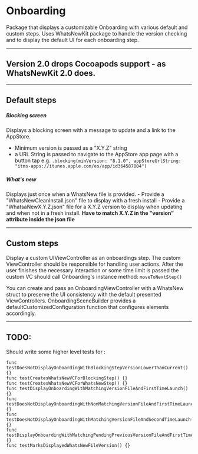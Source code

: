 # Onboarding

Package that displays a customizable Onboarding with various default and custom steps. 
Uses WhatsNewKit package to handle the version checking and to display the default UI for each onboarding step.

---
## Version 2.0 drops Cocoapods support - as WhatsNewKit 2.0 does.  

---
## Default steps 

##### Blocking screen
Displays a blocking screen with a message to update and a link to the AppStore.
- Minimum version is passed as a "X.Y.Z" string
- a URL String is passed to navigate to the AppStore app page with a button tap 
e.g. ``` .blocking(minVersion: "8.1.0", appStoreUrlString: "itms-apps://itunes.apple.com/es/app/id364587804") ```

##### What's new
Displays just once when a WhatsNew file is provided.
    - Provide a "WhatsNewCleanInstall.json" file to display with a fresh install
    - Provide a "WhatsaNewX.Y.Z.json" file for a X.Y.Z version to display when updating and when not in a fresh install. 
            **Have to match X.Y.Z in the "version" attribute inside the json file**

---
## Custom steps

Display a custom UIViewController as an onboardings step. The custom ViewController should be responsible for handling user actions. After the user finishes the necessary interaction or some time limit is passed the custom VC should call Onboarding's instance method:
```moveToNextStep()```

You can create and pass an OnboardingViewController with a WhatsNew struct to preserve the UI consistency with the default presented ViewControllers. OnboardingSceneBuilder provides a defaultCustomizedConfiguration function that configures elements accordingly.  

--- 
## TODO: 
Should write some higher level tests for : 

    func testDoesNotDisplayOnboardingWithBlockingStepVersionLowerThanCurrent() {}
    func testCreatesWhatsNewVCForBlockingStep() {}
    func testCreatesWhatsNewVCForWhatsNewStep() {}
    func testDisplayOnboardingWithMatchingVersionFileAndFirstTimeLaunch() {}
    func testDoesNotDisplayOnboardingWithNonMatchingVersionFileAndFirstTimeLaunch() {}
    func testDoesNotDisplayOnboardingWithMatchingVersionFileAndSecondTimeLaunch() {}
    func testDisplayOnboardingWithMatchingPendingPreviousVersionFileAndFirstTimeLaunch() {}
    func testMarksDisplayedWhatsNewFileVersion() {}

